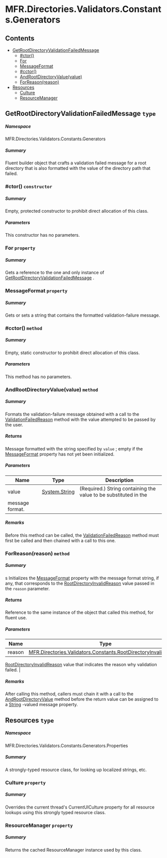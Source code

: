 <a name='assembly'></a>
# MFR.Directories.Validators.Constants.Generators

## Contents

- [GetRootDirectoryValidationFailedMessage](#T-MFR-Directories-Validators-Constants-Generators-GetRootDirectoryValidationFailedMessage 'MFR.Directories.Validators.Constants.Generators.GetRootDirectoryValidationFailedMessage')
  - [#ctor()](#M-MFR-Directories-Validators-Constants-Generators-GetRootDirectoryValidationFailedMessage-#ctor 'MFR.Directories.Validators.Constants.Generators.GetRootDirectoryValidationFailedMessage.#ctor')
  - [For](#P-MFR-Directories-Validators-Constants-Generators-GetRootDirectoryValidationFailedMessage-For 'MFR.Directories.Validators.Constants.Generators.GetRootDirectoryValidationFailedMessage.For')
  - [MessageFormat](#P-MFR-Directories-Validators-Constants-Generators-GetRootDirectoryValidationFailedMessage-MessageFormat 'MFR.Directories.Validators.Constants.Generators.GetRootDirectoryValidationFailedMessage.MessageFormat')
  - [#cctor()](#M-MFR-Directories-Validators-Constants-Generators-GetRootDirectoryValidationFailedMessage-#cctor 'MFR.Directories.Validators.Constants.Generators.GetRootDirectoryValidationFailedMessage.#cctor')
  - [AndRootDirectoryValue(value)](#M-MFR-Directories-Validators-Constants-Generators-GetRootDirectoryValidationFailedMessage-AndRootDirectoryValue-System-String- 'MFR.Directories.Validators.Constants.Generators.GetRootDirectoryValidationFailedMessage.AndRootDirectoryValue(System.String)')
  - [ForReason(reason)](#M-MFR-Directories-Validators-Constants-Generators-GetRootDirectoryValidationFailedMessage-ForReason-MFR-Directories-Validators-Constants-RootDirectoryInvalidReason- 'MFR.Directories.Validators.Constants.Generators.GetRootDirectoryValidationFailedMessage.ForReason(MFR.Directories.Validators.Constants.RootDirectoryInvalidReason)')
- [Resources](#T-MFR-Directories-Validators-Constants-Generators-Properties-Resources 'MFR.Directories.Validators.Constants.Generators.Properties.Resources')
  - [Culture](#P-MFR-Directories-Validators-Constants-Generators-Properties-Resources-Culture 'MFR.Directories.Validators.Constants.Generators.Properties.Resources.Culture')
  - [ResourceManager](#P-MFR-Directories-Validators-Constants-Generators-Properties-Resources-ResourceManager 'MFR.Directories.Validators.Constants.Generators.Properties.Resources.ResourceManager')

<a name='T-MFR-Directories-Validators-Constants-Generators-GetRootDirectoryValidationFailedMessage'></a>
## GetRootDirectoryValidationFailedMessage `type`

##### Namespace

MFR.Directories.Validators.Constants.Generators

##### Summary

Fluent builder object that crafts a validation failed message for a root
directory that is also formatted with the value of the directory path
that failed.

<a name='M-MFR-Directories-Validators-Constants-Generators-GetRootDirectoryValidationFailedMessage-#ctor'></a>
### #ctor() `constructor`

##### Summary

Empty, protected constructor to prohibit direct allocation of this class.

##### Parameters

This constructor has no parameters.

<a name='P-MFR-Directories-Validators-Constants-Generators-GetRootDirectoryValidationFailedMessage-For'></a>
### For `property`

##### Summary

Gets a reference to the one and only instance of
[GetRootDirectoryValidationFailedMessage](#T-MFR-Directories-Validators-Constants-Generators-GetRootDirectoryValidationFailedMessage 'MFR.Directories.Validators.Constants.Generators.GetRootDirectoryValidationFailedMessage')
.

<a name='P-MFR-Directories-Validators-Constants-Generators-GetRootDirectoryValidationFailedMessage-MessageFormat'></a>
### MessageFormat `property`

##### Summary

Gets or sets a string that contains the formatted validation-failure message.

<a name='M-MFR-Directories-Validators-Constants-Generators-GetRootDirectoryValidationFailedMessage-#cctor'></a>
### #cctor() `method`

##### Summary

Empty, static constructor to prohibit direct allocation of this class.

##### Parameters

This method has no parameters.

<a name='M-MFR-Directories-Validators-Constants-Generators-GetRootDirectoryValidationFailedMessage-AndRootDirectoryValue-System-String-'></a>
### AndRootDirectoryValue(value) `method`

##### Summary

Formats the validation-failure message obtained with a call to the
[ValidationFailedReason](#M-MFR-CommandLine-Validators-Constants-Generators-Factories-GetRootDirectoryValidationFailedMessage-ValidationFailedReason 'MFR.CommandLine.Validators.Constants.Generators.Factories.GetRootDirectoryValidationFailedMessage.ValidationFailedReason')
method with the value attempted to be passed by the user.

##### Returns

Message formatted with the string specified by
`value`
; empty if the
[MessageFormat](#P-MFR-Directories-Validators-Constants-Generators-Factories-GetRootDirectoryValidationFailedMessage-MessageFormat 'MFR.Directories.Validators.Constants.Generators.Factories.GetRootDirectoryValidationFailedMessage.MessageFormat')
property has not yet been initialized.

##### Parameters

| Name | Type | Description |
| ---- | ---- | ----------- |
| value | [System.String](http://msdn.microsoft.com/query/dev14.query?appId=Dev14IDEF1&l=EN-US&k=k:System.String 'System.String') | (Required.) String containing the value to be substituted in the
message format. |

##### Remarks

Before this method can be called, the
[ValidationFailedReason](#M-MFR-CommandLine-Validators-Constants-Generators-Factories-GetRootDirectoryValidationFailedMessage-ValidationFailedReason 'MFR.CommandLine.Validators.Constants.Generators.Factories.GetRootDirectoryValidationFailedMessage.ValidationFailedReason')
method must first be called and then chained with a call to this one.

<a name='M-MFR-Directories-Validators-Constants-Generators-GetRootDirectoryValidationFailedMessage-ForReason-MFR-Directories-Validators-Constants-RootDirectoryInvalidReason-'></a>
### ForReason(reason) `method`

##### Summary

s
Initializes the
[MessageFormat](#P-MFR-Directories-Validators-Constants-Generators-Factories-GetRootDirectoryValidationFailedMessage-MessageFormat 'MFR.Directories.Validators.Constants.Generators.Factories.GetRootDirectoryValidationFailedMessage.MessageFormat')
property with the message format string, if any, that corresponds to
the
[RootDirectoryInvalidReason](#T-MFR-Directories-Validators-Constants-RootDirectoryInvalidReason 'MFR.Directories.Validators.Constants.RootDirectoryInvalidReason')
value passed in the `reason` parameter.

##### Returns

Reference to the same instance of the object that called this
method, for fluent use.

##### Parameters

| Name | Type | Description |
| ---- | ---- | ----------- |
| reason | [MFR.Directories.Validators.Constants.RootDirectoryInvalidReason](#T-MFR-Directories-Validators-Constants-RootDirectoryInvalidReason 'MFR.Directories.Validators.Constants.RootDirectoryInvalidReason') | A
[RootDirectoryInvalidReason](#T-MFR-Directories-Validators-Constants-RootDirectoryInvalidReason 'MFR.Directories.Validators.Constants.RootDirectoryInvalidReason')
value that indicates the reason why validation failed. |

##### Remarks

After calling this method, callers must chain it with a call to the
[AndRootDirectoryValue](#M-MFR-CommandLine-Validators-Constants-Generators-Factories-GetRootDirectoryValidationFailedMessage-AndRootDirectoryValue 'MFR.CommandLine.Validators.Constants.Generators.Factories.GetRootDirectoryValidationFailedMessage.AndRootDirectoryValue')
method before the return value can be assigned to a
[String](http://msdn.microsoft.com/query/dev14.query?appId=Dev14IDEF1&l=EN-US&k=k:System.String 'System.String')
-valued message property.

<a name='T-MFR-Directories-Validators-Constants-Generators-Properties-Resources'></a>
## Resources `type`

##### Namespace

MFR.Directories.Validators.Constants.Generators.Properties

##### Summary

A strongly-typed resource class, for looking up localized strings, etc.

<a name='P-MFR-Directories-Validators-Constants-Generators-Properties-Resources-Culture'></a>
### Culture `property`

##### Summary

Overrides the current thread's CurrentUICulture property for all
  resource lookups using this strongly typed resource class.

<a name='P-MFR-Directories-Validators-Constants-Generators-Properties-Resources-ResourceManager'></a>
### ResourceManager `property`

##### Summary

Returns the cached ResourceManager instance used by this class.

